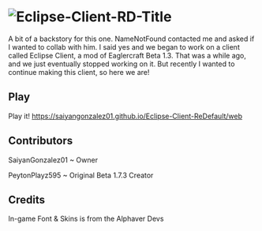 # ![Eclipse-Client-RD-Title](https://github.com/user-attachments/assets/bc9c7514-47d7-4e99-9545-79b5266f7452)

A bit of a backstory for this one. NameNotFound contacted me and asked if I wanted to collab with him. I said yes and we began to work on a client called Eclipse Client, a mod of Eaglercraft Beta 1.3. That was a while ago, and we just eventually stopped working on it. But recently I wanted to continue making this client, so here we are!

## Play
Play it! https://saiyangonzalez01.github.io/Eclipse-Client-ReDefault/web

## Contributors

SaiyanGonzalez01 ~ Owner

PeytonPlayz595 ~ Original Beta 1.7.3 Creator

## Credits

In-game Font & Skins is from the Alphaver Devs
